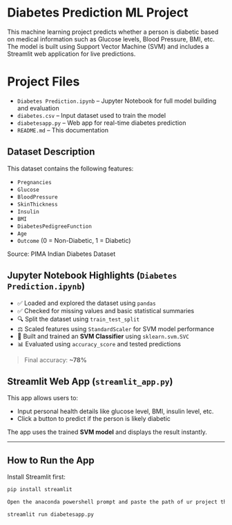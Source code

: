 # Diabetes Prediction ML Project

This machine learning project predicts whether a person is diabetic based on medical information such as Glucose levels, Blood Pressure, BMI, etc. The model is built using Support Vector Machine (SVM) and includes a Streamlit web application for live predictions.


# Project Files

- `Diabetes Prediction.ipynb` – Jupyter Notebook for full model building and evaluation
- `diabetes.csv` – Input dataset used to train the model
- `diabetesapp.py` – Web app for real-time diabetes prediction
- `README.md` – This documentation


##  Dataset Description

This dataset contains the following features:

- `Pregnancies`
- `Glucose`
- `BloodPressure`
- `SkinThickness`
- `Insulin`
- `BMI`
- `DiabetesPedigreeFunction`
- `Age`
- `Outcome` (0 = Non-Diabetic, 1 = Diabetic)

Source: PIMA Indian Diabetes Dataset


## Jupyter Notebook Highlights (`Diabetes Prediction.ipynb`)

- ✅ Loaded and explored the dataset using `pandas`
- ✅ Checked for missing values and basic statistical summaries
- 🔍 Split the dataset using `train_test_split`
- ⚖️ Scaled features using `StandardScaler` for SVM model performance
- 🤖 Built and trained an **SVM Classifier** using `sklearn.svm.SVC`
- 📊 Evaluated using `accuracy_score` and tested predictions

> Final accuracy: **~78%**


## Streamlit Web App (`streamlit_app.py`)

This app allows users to:
- Input personal health details like glucose level, BMI, insulin level, etc.
- Click a button to predict if the person is likely diabetic

The app uses the trained **SVM model** and displays the result instantly.

---

## How to Run the App

Install Streamlit first:

```bash
pip install streamlit

Open the anaconda powershell prompt and paste the path of ur project then tun the code as

streamlit run diabetesapp.py
